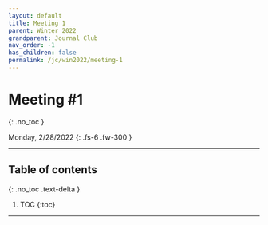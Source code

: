 ```yaml
---
layout: default
title: Meeting 1
parent: Winter 2022
grandparent: Journal Club
nav_order: -1
has_children: false
permalink: /jc/win2022/meeting-1
---
```


# Meeting #1
{: .no_toc }

Monday, 2/28/2022
{: .fs-6 .fw-300 }

---

## Table of contents
{: .no_toc .text-delta }

1. TOC
{:toc}

---
